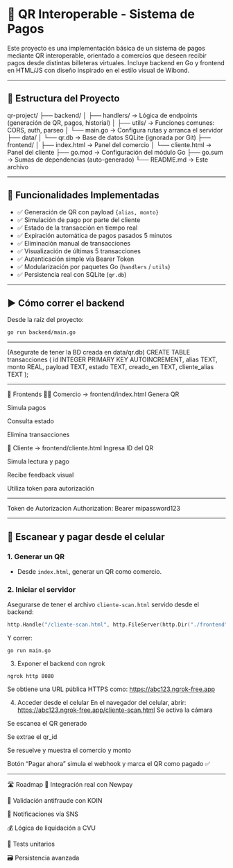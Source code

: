 # 🧾 QR Interoperable - Sistema de Pagos

Este proyecto es una implementación básica de un sistema de pagos mediante QR interoperable, orientado a comercios que deseen recibir pagos desde distintas billeteras virtuales.
Incluye backend en Go y frontend en HTML/JS con diseño inspirado en el estilo visual de Wibond.

---

## 📁 Estructura del Proyecto
qr-project/
├── backend/
│ ├── handlers/ → Lógica de endpoints (generación de QR, pagos, historial)
│ ├── utils/ → Funciones comunes: CORS, auth, parseo
│ └── main.go → Configura rutas y arranca el servidor
├── data/
│ └── qr.db → Base de datos SQLite (ignorada por Git)
├── frontend/
│ ├── index.html → Panel del comercio
│ └── cliente.html → Panel del cliente
├── go.mod → Configuración del módulo Go
├── go.sum → Sumas de dependencias (auto-generado)
└── README.md → Este archivo

---

## 🚀 Funcionalidades Implementadas

- ✅ Generación de QR con payload `{alias, monto}`
- ✅ Simulación de pago por parte del cliente
- ✅ Estado de la transacción en tiempo real
- ✅ Expiración automática de pagos pasados 5 minutos
- ✅ Eliminación manual de transacciones
- ✅ Visualización de últimas 5 transacciones
- ✅ Autenticación simple vía Bearer Token
- ✅ Modularización por paquetes Go (`handlers` / `utils`)
- ✅ Persistencia real con SQLite (`qr.db`)

---

## ▶ Cómo correr el backend

Desde la raíz del proyecto:

```bash
go run backend/main.go
```

---

(Asegurate de tener la BD creada en data/qr.db)
CREATE TABLE transacciones (
  id INTEGER PRIMARY KEY AUTOINCREMENT,
  alias TEXT,
  monto REAL,
  payload TEXT,
  estado TEXT,
  creado_en TEXT,
  cliente_alias TEXT
);

---

🧪 Frontends
👨‍💼 Comercio → frontend/index.html
Genera QR

Simula pagos

Consulta estado

Elimina transacciones

🙋 Cliente → frontend/cliente.html
Ingresa ID del QR

Simula lectura y pago

Recibe feedback visual

Utiliza token para autorización

---

Token de Autorizacion
Authorization: Bearer mipassword123

--- 

## 📱 Escanear y pagar desde el celular

### 1. Generar un QR
- Desde `index.html`, generar un QR como comercio.

### 2. Iniciar el servidor
Asegurarse de tener el archivo `cliente-scan.html` servido desde el backend:

```go
http.Handle("/cliente-scan.html", http.FileServer(http.Dir("./frontend")))
```
Y correr:
```
go run main.go
```
3. Exponer el backend con ngrok
```
ngrok http 8080
```

Se obtiene una URL pública HTTPS como:
https://abc123.ngrok-free.app

4. Acceder desde el celular
En el navegador del celular, abrir:
https://abc123.ngrok-free.app/cliente-scan.html
Se activa la cámara

Se escanea el QR generado

Se extrae el qr_id

Se resuelve y muestra el comercio y monto

Botón “Pagar ahora” simula el webhook y marca el QR como pagado ✅

---

🛣 Roadmap
🔄 Integración real con Newpay

🔐 Validación antifraude con KOIN

📩 Notificaciones vía SNS

💰 Lógica de liquidación a CVU

🧪 Tests unitarios

🗃 Persistencia avanzada


